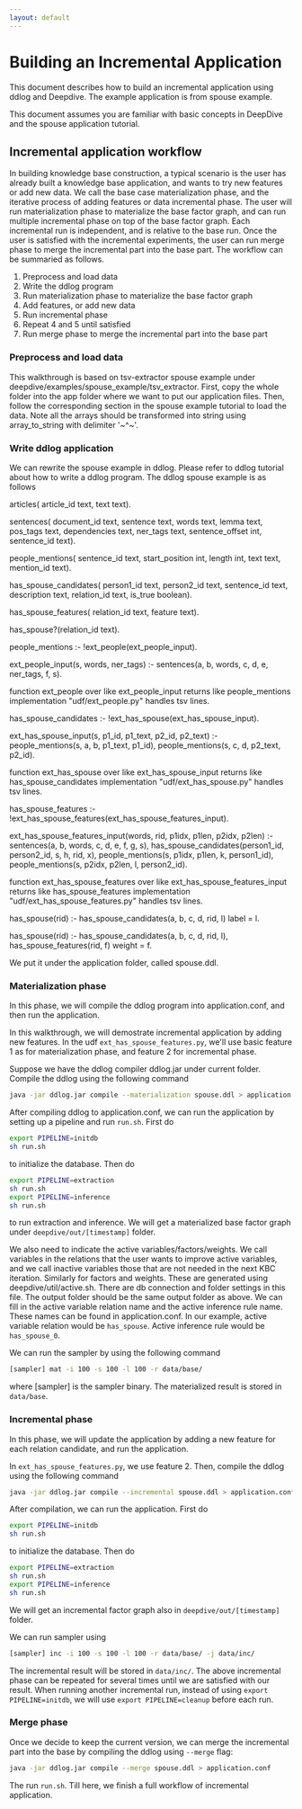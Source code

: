 ```yaml
---
layout: default
---
```


# Building an Incremental Application

This document describes how to build an incremental application using ddlog and
Deepdive. The example application is from spouse example.

This document assumes you are familiar with basic concepts in DeepDive and the
spouse application tutorial.

## Incremental application workflow

In building knowledge base construction, a typical scenario is the user has
already built a knowledge base application, and wants to try new features or add
new data. We call the base case materialization phase, and the iterative process
of adding features or data incremental phase. The user will run materialization
phase to  materialize the base factor graph, and can run multiple incremental
phase on top of the base factor  graph. Each incremental run is independent, and
is relative to the base run. Once the user is satisfied with the incremental
experiments, the user can run  merge phase to merge the incremental part into
the base part. The workflow can be summaried as follows.

1. Preprocess and load data
2. Write the ddlog program
3. Run materialization phase to materialize the base factor graph
4. Add features, or add new data
5. Run incremental phase
6. Repeat 4 and 5 until satisfied
7. Run merge phase to merge the incremental part into the base part


### Preprocess and load data

This walkthrough is based on tsv-extractor spouse example under
deepdive/examples/spouse_example/tsv_extractor. First, copy the whole folder
into the app folder where we want to put our application files. Then, follow the
corresponding section in the spouse example tutorial to load the data. Note all
the arrays should be transformed into string using array_to_string with delimiter
'~^~'.


### Write ddlog application

We can rewrite the spouse example in ddlog. Please refer to ddlog tutorial about
how to  write a ddlog program. The ddlog spouse example is as follows

  articles(
    article_id text,
    text       text).

  sentences(
    document_id     text,
    sentence        text,
    words           text,
    lemma           text,
    pos_tags        text,
    dependencies    text,
    ner_tags        text,
    sentence_offset int,
    sentence_id     text).

  people_mentions(
    sentence_id    text,
    start_position int,
    length         int,
    text           text,
    mention_id     text).

  has_spouse_candidates(
    person1_id  text,
    person2_id  text,
    sentence_id text,
    description text,
    relation_id text,
    is_true boolean).

  has_spouse_features(
    relation_id text,
    feature     text).

  has_spouse?(relation_id text).

  people_mentions :-
    !ext_people(ext_people_input).

  ext_people_input(s, words, ner_tags) :-
    sentences(a, b, words, c, d, e, ner_tags, f, s).

  function ext_people over like ext_people_input
                   returns like people_mentions
    implementation "udf/ext_people.py" handles tsv lines.

  has_spouse_candidates :-
    !ext_has_spouse(ext_has_spouse_input).

  ext_has_spouse_input(s, p1_id, p1_text, p2_id, p2_text) :-
    people_mentions(s, a, b, p1_text, p1_id),
    people_mentions(s, c, d, p2_text, p2_id).

  function ext_has_spouse over like ext_has_spouse_input
                       returns like has_spouse_candidates
    implementation "udf/ext_has_spouse.py" handles tsv lines.

  has_spouse_features :-
    !ext_has_spouse_features(ext_has_spouse_features_input).

  ext_has_spouse_features_input(words, rid, p1idx, p1len, p2idx, p2len) :-
    sentences(a, b, words, c, d, e, f, g, s),
    has_spouse_candidates(person1_id, person2_id, s, h, rid, x),
    people_mentions(s, p1idx, p1len, k, person1_id),
    people_mentions(s, p2idx, p2len, l, person2_id).
    
  function ext_has_spouse_features over like ext_has_spouse_features_input
                                returns like has_spouse_features
    implementation "udf/ext_has_spouse_features.py" handles tsv lines.

  has_spouse(rid) :- has_spouse_candidates(a, b, c, d, rid, l) label = l.

  has_spouse(rid) :-
    has_spouse_candidates(a, b, c, d, rid, l),
    has_spouse_features(rid, f)
  weight = f.

We put it under the application folder, called spouse.ddl.

### Materialization phase

In this phase, we will compile the ddlog program into application.conf, and then
run the application. 

In this walkthrough, we will demostrate incremental application by adding new
features. In the udf `ext_has_spouse_features.py`, we'll use basic feature 1 as
for materialization phase, and feature 2 for incremental phase. 

Suppose we have the ddlog compiler ddlog.jar under current
folder. Compile the ddlog using the following command

```bash
java -jar ddlog.jar compile --materialization spouse.ddl > application.conf
```

After compiling ddlog to application.conf, we can run the application by setting 
up a pipeline and run `run.sh`. First do

```bash
export PIPELINE=initdb
sh run.sh
```

to initialize the database. Then do

```bash
export PIPELINE=extraction
sh run.sh
export PIPELINE=inference
sh run.sh
```

to run extraction and inference. We will get a materialized base factor graph under
`deepdive/out/[timestamp]` folder.

We also need to indicate the active variables/factors/weights. We call variables
in the relations that the user wants to improve active variables, and we call
inactive variables those that are not needed in the next KBC iteration. Similarly
for factors and weights. These are generated using deepdive/util/active.sh.
There are db connection and folder settings in this file. The output folder should
be the same output folder as above. We can fill in the active variable relation
name and the active inference rule name. These names can be found in application.conf.
In our example, active variable relation would be `has_spouse`. Active inference
rule would be `has_spouse_0`.

We can run the sampler by using the following command

```bash
[sampler] mat -i 100 -s 100 -l 100 -r data/base/
```

where [sampler] is the sampler binary. The materialized result is stored in 
`data/base`.

### Incremental phase

In this phase, we will update the application by adding a new feature for each
relation candidate, and run the application. 

In `ext_has_spouse_features.py`, we use feature 2. Then, compile the ddlog using
the following command

```bash
java -jar ddlog.jar compile --incremental spouse.ddl > application.conf
```

After compilation, we can run the application. First do

```bash
export PIPELINE=initdb
sh run.sh
```

to initialize the database. Then do

```bash
export PIPELINE=extraction
sh run.sh
export PIPELINE=inference
sh run.sh
```

We will get an incremental factor graph also in `deepdive/out/[timestamp]` folder.

We can run sampler using

```bash
[sampler] inc -i 100 -s 100 -l 100 -r data/base/ -j data/inc/
```
The incremental result will be stored in `data/inc/`. The above incremental phase
can be repeated for several times until we are satisfied with our result. When
running another incremental run, instead of using `export PIPELINE=initdb`,
we will use `export PIPELINE=cleanup` before each run.


### Merge phase

Once we decide to keep the current version, we can merge the incremental part into
the base by compiling the ddlog using `--merge` flag:

```bash
java -jar ddlog.jar compile --merge spouse.ddl > application.conf
```

The run `run.sh`. Till here, we finish a full workflow of incremental application.
